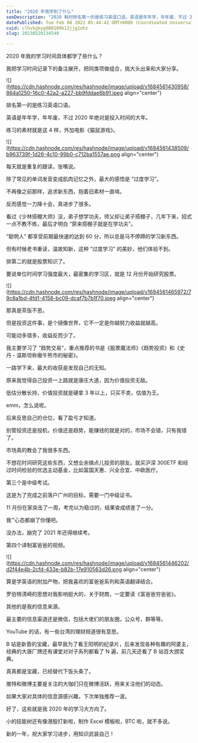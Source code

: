 ```yaml
---
title: "2020 年我学到了什么"
seoDescription: "2020 耗时排名第一的是练习英语口语。英语是年年学，年年废，不过 2020 年绝对是投入时间的大年。"
datePublished: Tue Feb 08 2022 05:44:42 GMT+0000 (Coordinated Universal Time)
cuid: clhvkgkyg000109k12jjg1ohz
slug: 20230520134549

---
```


2020 年我的学习时间具体都学了些什么？

我把学习时间记录下的备注展开，把同类项做组合，挑大头出来和大家分享。

![](https://cdn.hashnode.com/res/hashnode/image/upload/v1684561430958/864a1250-16c0-42a2-a227-bb9fddae6b91.jpeg align="center")

排名第一的是练习英语口语。

英语是年年学，年年废，不过 2020 年绝对是投入时间的大年。

练习的素材就是这 4 样，外加电影《猫鼠游戏》。

![](https://cdn.hashnode.com/res/hashnode/image/upload/v1684561438509/b963739f-1d26-4c10-99b0-c712ba1557ae.png align="center")

每天就是重复的跟读，张嘴说。

除了常见的单词发音变成肌肉记忆之外，最大的感悟是 “过度学习”。

不再像之前那样，追求新东西，抱着旧素材一直啃。

反而感觉一力降十会，真进步了很多。

看过《少林搭棚大师》没，弟子想学功夫，师父却让弟子搭棚子，几年下来，招式一点不教不练，最后才明白 “原来搭棚子就是在学功夫”。

“聪明人” 都享受前期最快速的达到 60 分，所以总是马不停蹄的学习新东西。

但有时候老书重读，温故知新，这种 “过度学习” 的美妙，他们体验不到。

排第二的就是股票知识了。

要说单位时间学习强度最大，最密集的学习区，就是 12 月份开始研究股票。

![](https://cdn.hashnode.com/res/hashnode/image/upload/v1684561465972/79c8a1bd-4fd1-4158-bc09-dcaf7b7b1f70.jpeg align="center")

那真是茶饭不思。

但是投资这件事，是个镜像世界，它不一定是你越努力收益就越高。

可能动多错多，收益反而少了。

我主要学习了 “趋势交易”，重点推荐的书是《股票魔法师》《趋势投资》和《史丹・温斯坦称傲牛熊市的秘密》。

一路学下来，最大的收获是发现自己的无知。

原来我觉得自己投资一上路就是康庄大道，因为价值投资无敌。

低估分散长持，价值投资就是硬拿 3 年以上，只买不卖，估值为王。

emm，怎么说呢。

后来反思自己的仓位，看了盈亏才知道。

别管投资还是投机，价值还是趋势，能赚钱的就是对的，市场不会错，只有我错了。

市场真的教会了我很多东西。

不想花时间研究这些东西，又想业余搞点儿投资的朋友。就买沪深 300ETF 和经过时间检验的优选主动基金，比如富国天惠、兴全合宜、中欧医疗。

第三个是中级考试。

这是为了完成之前落户广州的目标，需要一门中级证书。

11 月份在家突击了一周，考完以为稳过的，结果查成绩差了一分。

我™心态都崩了你懂吧。

没办法，崩完了 2021 年还得继续考。

第四个译制富爸爸的视频。

![](https://cdn.hashnode.com/res/hashnode/image/upload/v1684561446202/d2f44e4b-2cfd-433e-b82b-17e910563d26.png align="center")

算是学英语的附加产物，把我喜欢的富爸爸系列和英语翻译结合。

罗伯特清崎的思想对我影响挺大的，关于财商，一定要读《富爸爸穷爸爸》。

其他的是我的信息来源。

最主要的信息渠道还是微信，包括大佬们的朋友圈，公众号，群等等。

YouTube 的话，有一些台湾的理财频道很有意思。

B 站是新晋的宝藏，最早我为了看王阳明的纪录片，后来发现各种有趣的阿婆主，经典的大唐厂牌还有课堂对对子系列都看了 N 遍，前几天还看了 B 站百大颁奖典。

真真都是宝藏，已经替代下饭头条了。

推特和微博主要是关注的大咖们只在微博活跃，用来关注他们的动态。

如果大家对具体的信息源感兴趣，下次单独推荐一波。

好了，这些就是我 2020 年的学习大方向了。

小的技能树还有像港股打新啦，制作 Excel 模板啦，BTC 啦，就不多说。

新的一年，祝大家学习进步，用知识武装自己！